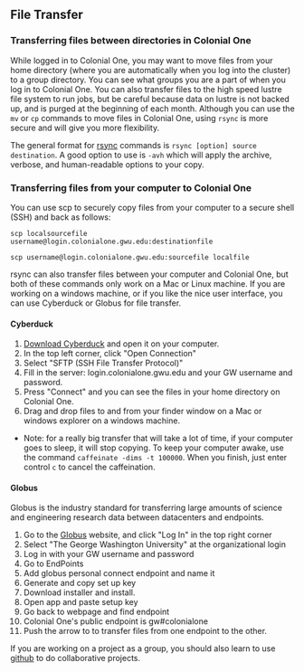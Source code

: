 ## File Transfer
### Transferring files between directories in Colonial One
While logged in to Colonial One, you may want to move files from your home directory (where you are automatically when you log into the cluster) to a group directory. You can see what groups you are a part of when you log in to Colonial One. You can also transfer files to the high speed lustre file system to run jobs, but be careful because data on lustre is not backed up, and is purged at the beginning of each month. Although you can use the `mv` or `cp` commands to move files in Colonial One, using `rsync` is more secure and will give you more flexibility.

The general format for [rsync](https://www.linux.com/learn/get-know-rsync) commands is `rsync [option] source destination`. A good option to use is `-avh` which will apply the archive, verbose, and human-readable options to your copy.

### Transferring files from your computer to Colonial One

You can use scp to securely copy files from your computer to a secure shell (SSH) and back as follows:

`scp localsourcefile  username@login.colonialone.gwu.edu:destinationfile`

`scp username@login.colonialone.gwu.edu:sourcefile localfile`

rsync can also transfer files between your computer and Colonial One, but both of these commands only work on a Mac or Linux machine. If you are working on a windows machine, or if you like the nice user interface, you can use Cyberduck or Globus for file transfer. 

#### Cyberduck
1. [Download Cyberduck](https://cyberduck.io/) and open it on your computer.
2. In the top left corner, click "Open Connection"
4. Select "SFTP (SSH File Transfer Protocol)"
4. Fill in the server: login.colonialone.gwu.edu and your GW username and password.
5. Press "Connect" and you can see the files in your home directory on Colonial One.
6. Drag and drop files to and from your finder window on a Mac or windows explorer on a windows machine. 
+ Note: for a really big transfer that will take a lot of time, if your computer goes to sleep, it will stop copying. To keep your computer awake, use the command `caffeinate -dims -t 100000`. When you finish, just enter control `c` to cancel the caffeination.

#### Globus
Globus is the industry standard for transferring large amounts of science
and engineering research data between datacenters and endpoints.

1. Go to the [Globus](https://www.globus.org/) website, and click "Log In" in the top right corner
2. Select "The George Washington University" at the organizational login
3. Log in with your GW username and password
1. Go to EndPoints
2. Add globus personal connect endpoint and name it
3. Generate and copy set up key
4. Download installer and install.
5. Open app and paste setup key
6. Go back to webpage and find endpoint
7. Colonial One's public endpoint is gw#colonialone
8. Push the arrow to to transfer files from one endpoint to the other.

If you are working on a project as a group, you should also learn to use [github](github.md) to do collaborative projects.
